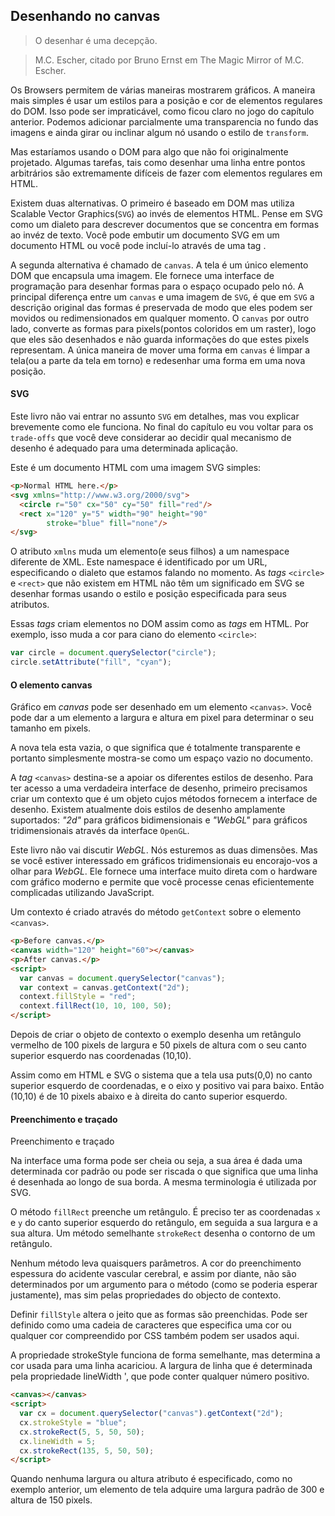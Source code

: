 ## Desenhando no canvas

> O desenhar é uma decepção.

> M.C. Escher, citado por Bruno Ernst em The Magic Mirror of M.C. Escher.

Os Browsers permitem de várias maneiras mostrarem gráficos. A maneira mais simples é usar um estilos para a posição e cor de elementos regulares  do DOM. Isso pode ser impraticável, como ficou claro no jogo do capítulo anterior. Podemos adicionar parcialmente uma transparencia no fundo das imagens e ainda girar ou inclinar algum nó usando o estilo de `transform`.

Mas estaríamos usando o DOM para algo que não foi originalmente projetado. Algumas tarefas, tais como desenhar uma linha entre pontos arbitrários são extremamente difíceis de fazer com elementos regulares em HTML.

Existem duas alternativas. O primeiro é baseado em DOM mas utiliza Scalable Vector Graphics(`SVG`) ao invés de elementos HTML. Pense em SVG como um dialeto para descrever documentos que se concentra em formas ao invéz de texto. Você pode embutir um documento SVG em um documento HTML ou você pode incluí-lo através de uma tag <img>.

A segunda alternativa é chamado de `canvas`. A tela é um único elemento DOM que encapsula uma imagem. Ele fornece uma interface de programação para desenhar formas para o espaço ocupado pelo nó. A principal diferença entre um `canvas` e uma imagem de `SVG`, é que em `SVG` a descrição original das formas é preservada de modo que eles podem ser movidos ou redimensionados em qualquer momento. O  `canvas` por outro lado, converte as formas para pixels(pontos coloridos em um raster), logo que eles são desenhados e não guarda informações do que estes pixels representam. A única maneira de mover uma forma em `canvas` é limpar a tela(ou a parte da tela em torno) e redesenhar uma forma em uma nova posição.

#### SVG

Este livro não vai entrar no assunto `SVG` em detalhes, mas vou explicar brevemente como ele funciona. No final do capítulo eu vou voltar para os `trade-offs` que você deve considerar ao decidir qual mecanismo de desenho é adequado para uma determinada aplicação.

Este é um documento HTML com uma imagem SVG simples:

````html
<p>Normal HTML here.</p>
<svg xmlns="http://www.w3.org/2000/svg">
  <circle r="50" cx="50" cy="50" fill="red"/>
  <rect x="120" y="5" width="90" height="90"
        stroke="blue" fill="none"/>
</svg>
````

O atributo `xmlns` muda um elemento(e seus filhos) a um namespace diferente de XML. Este namespace é identificado por um URL, especificando o dialeto que estamos falando no momento. As *tags* `<circle>` e `<rect>` que não existem em HTML não têm um significado em SVG se desenhar formas usando o estilo e posição especificada para seus atributos.

Essas *tags* criam elementos no DOM assim como as *tags* em HTML. Por exemplo, isso muda a cor para ciano do elemento `<circle>`:

````js
var circle = document.querySelector("circle");
circle.setAttribute("fill", "cyan");
````

#### O elemento canvas

Gráfico em *canvas* pode ser desenhado em um elemento `<canvas>`. Você pode dar a um elemento a largura e altura em pixel para determinar o seu tamanho em pixels.

A nova tela esta vazia, o que significa que é totalmente transparente e portanto simplesmente mostra-se como um espaço vazio no documento.

A *tag* `<canvas>` destina-se a apoiar os diferentes estilos de desenho. Para ter acesso a uma verdadeira interface de desenho, primeiro precisamos criar um contexto que é um objeto cujos métodos fornecem a interface de desenho. Existem atualmente dois estilos de desenho amplamente suportados: *"2d"* para gráficos bidimensionais e *"WebGL"* para gráficos tridimensionais através da interface `OpenGL`.

Este livro não vai discutir *WebGL*. Nós esturemos as duas dimensões. Mas se você estiver interessado em gráficos tridimensionais eu encorajo-vos a olhar para *WebGL*. Ele fornece uma interface muito direta com o hardware com gráfico moderno e permite que você processe cenas eficientemente complicadas utilizando JavaScript.

Um contexto é criado através do método `getContext` sobre o elemento `<canvas>`.

````html
<p>Before canvas.</p>
<canvas width="120" height="60"></canvas>
<p>After canvas.</p>
<script>
  var canvas = document.querySelector("canvas");
  var context = canvas.getContext("2d");
  context.fillStyle = "red";
  context.fillRect(10, 10, 100, 50);
</script>
````

Depois de criar o objeto de contexto o exemplo desenha um retângulo vermelho de 100 pixels de largura e 50 pixels de altura com o seu canto superior esquerdo nas coordenadas (10,10).

Assim como em HTML e SVG o sistema que a tela usa puts(0,0) no canto superior esquerdo de coordenadas, e o eixo y positivo vai para baixo. Então (10,10) é de 10 pixels abaixo e à direita do canto superior esquerdo.

#### Preenchimento e traçado

Preenchimento e traçado

Na interface uma forma pode ser cheia ou seja, a sua área é dada uma determinada cor padrão ou pode ser riscada o que significa que uma linha é desenhada ao longo de sua borda. A mesma terminologia é utilizada por SVG.

O método `fillRect` preenche um retângulo. É preciso ter as coordenadas `x` e `y` do canto superior esquerdo do retângulo, em seguida a sua largura e a sua altura. Um método semelhante `strokeRect` desenha o contorno de um retângulo.

Nenhum método leva quaisquers parâmetros. A cor do preenchimento espessura do acidente vascular cerebral, e assim por diante, não são determinados por um argumento para o método (como se poderia esperar justamente), mas sim pelas propriedades do objecto de contexto.

Definir `fillStyle` altera o jeito que as formas são preenchidas. Pode ser definido como uma cadeia de caracteres que especifica uma cor ou qualquer cor compreendido por CSS também podem ser usados aqui.

A propriedade strokeStyle funciona de forma semelhante, mas determina a cor usada para uma linha acariciou. A largura de linha que é determinada pela propriedade lineWidth ', que pode conter qualquer número positivo.

```html
<canvas></canvas>
<script>
  var cx = document.querySelector("canvas").getContext("2d");
  cx.strokeStyle = "blue";
  cx.strokeRect(5, 5, 50, 50);
  cx.lineWidth = 5;
  cx.strokeRect(135, 5, 50, 50);
</script>
```

Quando nenhuma largura ou altura atributo é especificado, como no exemplo anterior, um elemento de tela adquire uma largura padrão de 300 e altura de 150 pixels.